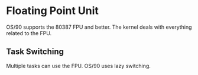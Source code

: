 # Floating Point Unit

OS/90 supports the 80387 FPU and better. The kernel deals with everything related to the FPU.


## Task Switching

Multiple tasks can use the FPU. OS/90 uses lazy switching.